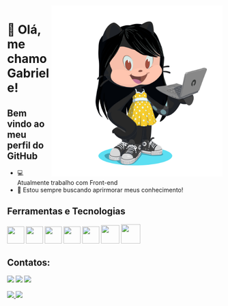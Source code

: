 <img  src="assets/octocat.png" alt="octocat" align="right" width="400px">

# 👋 Olá, me chamo Gabriele!
## Bem vindo ao meu perfil do GitHub


- :computer: Atualmente trabalho com Front-end
- :telescope: Estou sempre buscando aprirmorar meus conhecimento!


## Ferramentas e Tecnologias

<img src="https://cdn.jsdelivr.net/gh/devicons/devicon/icons/html5/html5-original.svg" width="40" height="40"/> <img src="https://cdn.jsdelivr.net/gh/devicons/devicon/icons/css3/css3-original.svg" width="40" height="40"/> <img src="https://cdn.jsdelivr.net/gh/devicons/devicon/icons/javascript/javascript-original.svg" width="40" height="40"/> <img src="https://cdn.jsdelivr.net/gh/devicons/devicon/icons/react/react-original.svg" width="40" height="40"/> <img src="https://cdn.jsdelivr.net/gh/devicons/devicon/icons/typescript/typescript-original.svg" width="40" height="40"/> <img src="https://cdn.jsdelivr.net/gh/devicons/devicon@latest/icons/nextjs/nextjs-original.svg" width="43" height="43" /> <img src="https://cdn.jsdelivr.net/gh/devicons/devicon@latest/icons/bootstrap/bootstrap-original.svg" width="45" height="45" />
            
## Contatos:

<div>
<a href="https://instagram.com/gabih1.5" target="_blank"><img loading="lazy" src="https://img.shields.io/badge/-Instagram-%23E4405F?style=for-the-badge&logo=instagram&logoColor=white" target="_blank"></a>
<a href = "mailto:gabbisn5@gmail.com"><img loading="lazy" src="https://img.shields.io/badge/Gmail-D14836?style=for-the-badge&logo=gmail&logoColor=white" target="_blank"></a>
<a href="https://www.linkedin.com/in/gabriele-santos-nc" target="_blank"><img loading="lazy" src="https://img.shields.io/badge/-LinkedIn-%230077B5?style=for-the-badge&logo=linkedin&logoColor=white" target="_blank"></a>   
</div>


<br/>

<div>
<a href="https://github.com/gabriele-santos">
<img loading="lazy" height="180em" src="https://github-readme-stats.vercel.app/api?username=gabriele-santos&show_icons=true&theme=dracula&include_all_commits=true&count_private=true"/>
<img loading="lazy" height="180em" src="https://github-readme-stats.vercel.app/api/top-langs/?username=gabriele-santos&layout=compact&langs_count=7&theme=dracula"/>
</div>


